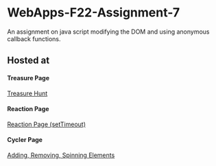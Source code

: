 # WebApps-F22-Assignment-7
An assignment on java script modifying the DOM and using anonymous callback functions.

## Hosted at
#### Treasure Page
[Treasure Hunt](https://44-563-web-apps-f22.github.io/44563-webapps-assignment-7-JyothsnaCh0831/treasure.html)

#### Reaction Page
[Reaction Page (setTimeout)](https://44-563-web-apps-f22.github.io/44563-webapps-assignment-7-JyothsnaCh0831/reaction.html)

#### Cycler Page
[Adding, Removing, Spinning Elements](https://44-563-web-apps-f22.github.io/44563-webapps-assignment-7-JyothsnaCh0831/cycler.html)